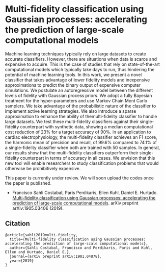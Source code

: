 # Multi-fidelity classification using Gaussian processes: accelerating the prediction of large-scale computational models

Machine learning techniques typically rely on large datasets to create accurate classifiers. However, there are situations when data is scarce and expensive to acquire. This is the case of studies that rely on state-of-the-art computational models which typically take days to run, thus hindering the potential of machine learning tools. In this work, we present a novel classifier that takes advantage of lower fidelity models and inexpensive approximations to predict the binary output of expensive computer simulations. We postulate an autoregressive model between the different levels of fidelity with Gaussian process priors. We adopt a fully Bayesian treatment for the hyper-parameters and use Markov Chain Mont Carlo samplers. We take advantage of the probabilistic nature of the classifier to implement active learning strategies. We also introduce a sparse approximation to enhance the ability of themulti-fidelity classifier to handle large datasets. We test these multi-fidelity classifiers against their single-fidelity counterpart with synthetic data, showing a median computational cost reduction of 23% for a target accuracy of 90%. In an application to cardiac electrophysiology, the multi-fidelity classifier achieves an F1 score, the harmonic mean of precision and recall, of 99.6% compared to 74.1% of a single-fidelity classifier when both are trained with 50 samples. In general, our results show that the multi-fidelity classifiers outperform their single-fidelity counterpart in terms of accuracy in all cases. We envision that this new tool will enable researchers to study classification problems that would otherwise be prohibitively expensive. 

This paper is currently under review. We will soon upload the codes once the paper is published.

- Francisco Sahli Costabal, Paris Perdikaris, Ellen Kuhl, Daniel E. Hurtado. [Multi-fidelity classification using Gaussian processes: accelerating the prediction of large-scale computational models](https://arxiv.org/abs/1905.03406). arXiv preprint arXiv:1905.03406 (2019).

## Citation
```
@article{sahli2019multi-fidelity,
  title={Multi-fidelity classification using Gaussian processes: accelerating the prediction of large-scale computational models},
  author={Sahli Costabal, Francisco and Perdikaris, Paris and Kuhl, Ellen and Hurtado, Daniel E.},
  journal={arXiv preprint arXiv:1901.04878},
  year={2019}
}
```
